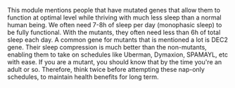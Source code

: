 This module mentions people that have mutated genes that allow them to function at optimal level while thriving with much less sleep than a normal human being. We often need 7-8h of sleep per day (monophasic sleep) to be fully functional. With the mutants, they often need less than 6h of total sleep each day. A common gene for mutants that is mentioned a lot is DEC2 gene. Their sleep compression is much better than the non-mutants, enabling them to take on schedules like Uberman, Dymaxion, SPAMAYL, etc with ease. If you are a mutant, you should know that by the time you're an adult or so. Therefore, think twice before attempting these nap-only schedules, to maintain health benefits for long term. 
